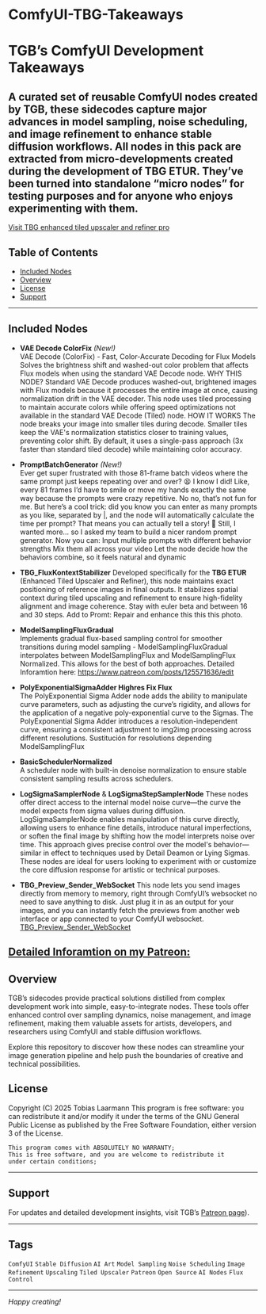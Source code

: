 # ComfyUI-TBG-Takeaways
# TGB’s ComfyUI Development Takeaways

A curated set of reusable ComfyUI nodes created by TGB, these sidecodes capture major advances in model sampling, noise scheduling, and image refinement to enhance stable diffusion workflows. All nodes in this pack are extracted from micro-developments created during the development of TBG ETUR. They’ve been turned into standalone “micro nodes” for testing purposes and for anyone who enjoys experimenting with them.
---
[Visit TBG enhanced tiled upscaler and refiner pro](https://github.com/Ltamann/ComfyUI-TBG-ETUR)



## Table of Contents

- [Included Nodes](#included-nodes)  
- [Overview](#overview)  
- [License](#license)  
- [Support](#support)  

---

## Included Nodes
- **VAE Decode ColorFix** *(New!)*  
  VAE Decode (ColorFix) - Fast, Color-Accurate Decoding for Flux Models
Solves the brightness shift and washed-out color problem that affects Flux models 
when using the standard VAE Decode node.
WHY THIS NODE?
Standard VAE Decode produces washed-out, brightened images with Flux models because 
it processes the entire image at once, causing normalization drift in the VAE decoder. 
This node uses tiled processing to maintain accurate colors while offering speed 
optimizations not available in the standard VAE Decode (Tiled) node.
HOW IT WORKS
The node breaks your image into smaller tiles during decode. Smaller tiles keep the 
VAE's normalization statistics closer to training values, preventing color shift. 
By default, it uses a single-pass approach (3x faster than standard tiled decode) 
while maintaining color accuracy.

- **PromptBatchGenerator** *(New!)*  
  Ever get super frustrated with those 81-frame batch videos where the same prompt just keeps repeating over and over? 😫 I know I did! Like, every 81 frames I’d have to smile or move my hands exactly the same way because the prompts were crazy repetitive. No no, that’s not fun for me.
But here’s a cool trick: did you know you can enter as many prompts as you like, separated by |, and the node will automatically calculate the time per prompt? That means you can actually tell a story! 🎉
Still, I wanted more… so I asked my team to build a nicer random prompt generator. Now you can:
Input multiple prompts with different behavior strengths
Mix them all across your video
Let the node decide how the behaviors combine, so it feels natural and dynamic

- **TBG_FluxKontextStabilizer** 
  Developed specifically for the **TBG ETUR** (Enhanced Tiled Upscaler and Refiner), this node maintains exact positioning of reference images in final outputs. It stabilizes spatial context during tiled upscaling and refinement to ensure high-fidelity alignment and image coherence. Stay with euler beta and between 16 and 30 steps. Add to Promt: Repair and enhance this this this photo.

- **ModelSamplingFluxGradual**  
  Implements gradual flux-based sampling control for smoother transitions during model sampling - ModelSamplingFluxGradual interpolates between ModelSamplingFlux and ModelSamplingFlux Normalized. This allows for the best of both approaches.
Detailed Inforamtion here: https://www.patreon.com/posts/125571636/edit

- **PolyExponentialSigmaAdder  Highres Fix Flux**  
  The PolyExponential Sigma Adder node adds the ability to manipulate curve parameters, such as adjusting the curve’s rigidity, and allows for the application of a negative poly-exponential curve to the Sigmas.
The PolyExponential Sigma Adder introduces a resolution-independent curve, ensuring a consistent adjustment to img2img processing across different resolutions. Sustitución for resolutions depending ModelSamplingFlux

- **BasicSchedulerNormalized**  
  A scheduler node with built-in denoise  normalization to ensure stable consistent sampling results across schedulers.

- **LogSigmaSamplerNode** & **LogSigmaStepSamplerNode**
  These nodes offer direct access to the internal model noise curve—the curve the model expects from sigma values during diffusion.
  LogSigmaSamplerNode enables manipulation of this curve directly, allowing users to enhance fine details, introduce natural imperfections, or soften the final image by shifting how the model interprets noise over time.
  This approach gives precise control over the model's behavior—similar in effect to techniques used by Detail Deamon or Lying Sigmas.
  These nodes are ideal for users looking to experiment with or customize the core diffusion response for artistic or technical purposes.
  
- **TBG_Preview_Sender_WebSocket**
  This node lets you send images directly from memory to memory, right through ComfyUI’s websocket no need to save anything to disk. Just plug it in as an output for your images, and you can instantly fetch the previews      from another web interface or app connected to your ComfyUI websocket. [TBG_Preview_Sender_WebSocket](https://www.patreon.com/posts/new-tbg-takeaway-142394428)
  
[Detailed Inforamtion on my Patreon: ](https://www.patreon.com/c/TB_LAAR)
---

## Overview

TGB’s sidecodes provide practical solutions distilled from complex development work into simple, easy-to-integrate nodes. These tools offer enhanced control over sampling dynamics, noise management, and image refinement, making them valuable assets for artists, developers, and researchers using ComfyUI and stable diffusion workflows.

Explore this repository to discover how these nodes can streamline your image generation pipeline and help push the boundaries of creative and technical possibilities.

## License

Copyright (C) 2025  Tobias Laarmann
    This program is free software: you can redistribute it and/or modify
    it under the terms of the GNU General Public License as published by
    the Free Software Foundation, either version 3 of the License.

    This program comes with ABSOLUTELY NO WARRANTY; 
    This is free software, and you are welcome to redistribute it
    under certain conditions;

---

## Support

For updates and detailed development insights, visit TGB’s [Patreon page](https://www.patreon.com/c/TB_LAAR)).

---

## Tags

`ComfyUI` `Stable Diffusion` `AI Art` `Model Sampling` `Noise Scheduling` `Image Refinement` `Upscaling` `Tiled Upscaler` `Patreon` `Open Source` `AI Nodes` `Flux Control`

---

*Happy creating!*

